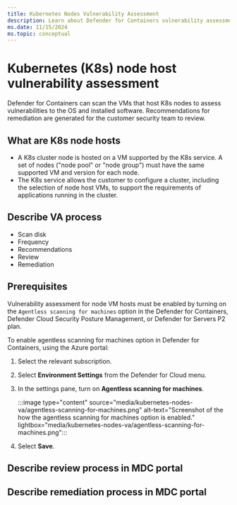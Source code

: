 ```yaml
---
title: Kubernetes Nodes Vulnerability Assessment
description: Learn about Defender for Containers vulnerability assessment for Kubernetes nodes.
ms.date: 11/15/2024
ms.topic: conceptual
---
```


# Kubernetes (K8s) node host vulnerability assessment

Defender for Containers can scan the VMs that host K8s nodes to assess vulnerabilities to the OS and installed software. Recommendations for remediation are generated for the customer security team to review.

## What are K8s node hosts

- A K8s cluster node is hosted on a VM supported by the K8s service. A set of nodes ("node pool" or "node group") must have the same supported VM and version for each node.
- The K8s service allows the customer to configure a cluster, including the selection of node host VMs, to support the requirements of applications running in the cluster.

## Describe VA process
- Scan disk
- Frequency
- Recommendations
- Review
- Remediation

## Prerequisites

Vulnerability assessment for node VM hosts must be enabled by turning on the `Agentless scanning for machines` option in the Defender for Containers, Defender Cloud Security Posture Management, or Defender for Servers P2 plan.

To enable agentless scanning for machines option in Defender for Containers, using the Azure portal:

1. Select the relevant subscription.
2. Select **Environment Settings** from the Defender for Cloud menu.
3. In the settings pane, turn on **Agentless scanning for machines**.

    :::image type="content" source="media/kubernetes-nodes-va/agentless-scanning-for-machines.png" alt-text="Screenshot of the how the agentless scanning for machines option is enabled." lightbox="media/kubernetes-nodes-va/agentless-scanning-for-machines.png":::

4. Select **Save**.

## Describe review process in MDC portal

## Describe remediation process in MDC portal
